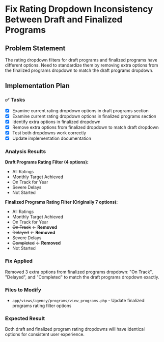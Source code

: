 # Fix Rating Dropdown Inconsistency Between Draft and Finalized Programs

## Problem Statement
The rating dropdown filters for draft programs and finalized programs have different options. Need to standardize them by removing extra options from the finalized programs dropdown to match the draft programs dropdown.

## Implementation Plan

### ✅ Tasks
- [x] Examine current rating dropdown options in draft programs section
- [x] Examine current rating dropdown options in finalized programs section
- [x] Identify extra options in finalized dropdown
- [x] Remove extra options from finalized dropdown to match draft dropdown
- [x] Test both dropdowns work correctly
- [x] Update implementation documentation

### Analysis Results

**Draft Programs Rating Filter (4 options):**
- All Ratings
- Monthly Target Achieved
- On Track for Year  
- Severe Delays
- Not Started

**Finalized Programs Rating Filter (Originally 7 options):**
- All Ratings
- Monthly Target Achieved
- On Track for Year
- ~~On Track~~ ← **Removed**
- ~~Delayed~~ ← **Removed**
- Severe Delays
- ~~Completed~~ ← **Removed**
- Not Started

### Fix Applied
Removed 3 extra options from finalized programs dropdown: "On Track", "Delayed", and "Completed" to match the draft programs dropdown exactly.

### Files to Modify
- `app/views/agency/programs/view_programs.php` - Update finalized programs rating filter options

### Expected Result
Both draft and finalized program rating dropdowns will have identical options for consistent user experience.
